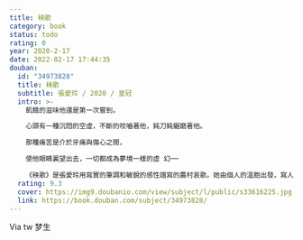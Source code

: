 ```yaml
---
title: 秧歌
category: book
status: todo
rating: 0
year: 2020-2-17
date: 2022-02-17 17:44:35
douban:
  id: "34973828"
  title: 秧歌
  subtitle: 張愛玲 / 2020 / 皇冠
  intro: >-
    飢餓的滋味他還是第一次嘗到。

    心頭有一種沉悶的空虛，不斷的咬嚙著他，鈍刀鈍鋸磨著他。

    那種痛苦是介於牙痛與傷心之間，

    使他眼睛裏望出去，一切都成為夢境一樣的虛 幻──

    《秧歌》是張愛玲用寫實的筆調和敏銳的感性譜寫的農村哀歌。她由個人的溫飽出發，寫人們如何踉踉蹌蹌地追趕新時代前進的步伐，在新的政治體制下學說新話。然而，面對貧窮和飢餓的窘境，他們終於忍無可忍地暴動起來，引發恐怖的悲劇。全書在平淡中有張力，在慘澹中有滑稽，寓怪誕於真實，亦寄深情於日常。當肩負沉重擔子的人們再度扭起秧歌，既展現出張愛玲對複雜人性最深沉的凝視，也標誌著張愛玲小說風格的重大轉變。
  rating: 9.3
  cover: https://img9.doubanio.com/view/subject/l/public/s33616225.jpg
  link: https://book.douban.com/subject/34973828/
---
```


Via tw 梦生
